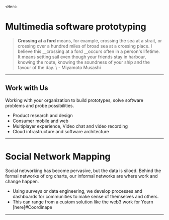 `<Hero`
# Multimedia software prototyping

> __Crossing at a ford__ means, for example, crossing the sea at a strait, or crossing over a hundred miles of broad sea at a crossing place. I believe this __crossing at a ford __occurs often in a person's lifetime. It means setting sail even though your friends stay in harbour,  knowing the route, knowing the soundness of your ship and the favour of the day.
\ - Miyamoto Musashi

---

## Work with Us

Working with your organization to build prototypes, solve software problems and probe possibilities.

- Product research and design
- Consumer mobile and web
- Multiplayer experience, Video chat and video recording
- Cloud infrastructure and software architecture

---

# Social Network Mapping

Social networking has become pervasive, but the data is siloed. Behind the formal networks of org charts, our informal networks are where work and change happen.
- Using surveys or data engineering, we develop processes and dashboards for communities to make sense of themselves and others.
- This can range from a custom solution like the web3 work for Yearn [here]#Coordinape

---
